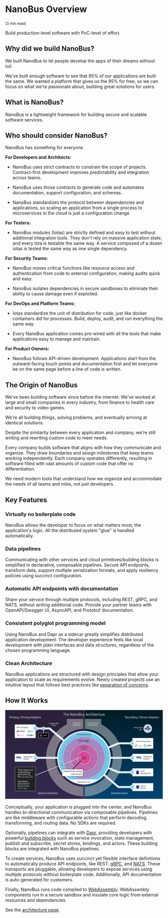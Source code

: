 # NanoBus Overview

<small>(3 min read)</small>

Build production-level software with PoC-level of effort.

## Why did we build NanoBus?

We built NanoBus to let people develop the apps of their dreams without toil.

We've built enough software to see that 95% of our applications are built the same. We wanted a platform that gives us the 95% for free, so we can focus on what we're passionate about, building great solutions for users.

## What is NanoBus?

NanoBus is a lightweight framework for building secure and scalable software services.

## Who should consider NanoBus?

NanoBus has something for everyone.

**For Developers and Architects:**

- NanoBus uses strict contracts to constrain the scope of projects. Contract-first development improves predictability and integration across teams.

- NanoBus uses those contracts to generate code and automates documentation, support configuration, and schemas.

- NanoBus standardizes the protocol between dependencies and applications, so scaling an application from a single process to microservices in the cloud is just a configuration change.

**For Testers:**

- NanoBus modules (Iotas) are strictly defined and easy to test without additional integration tools. They don't rely on massive application state, and every Iota is testable the same way. A service composed of a dozen iotas is tested the same way as one single dependency.

**For Security Teams:**

- NanoBus moves critical functions like resource access and authentication from code to external configuration, making audits quick and easy.

- NanoBus isolates dependencies in secure sandboxes to eliminate their ability to cause damage even if exploited.

**For DevOps and Platform Teams:**

- Iotas standardize the unit of distribution for code, just like docker containers did for processes. Build, deploy, audit, and run everything the same way.

- Every NanoBus application comes pre-wired with all the tools that make applications easy to manage and maintain.

**For Product Owners:**

- NanoBus follows API-driven development. Applications start from the outward-facing touch points and documentation first and let everyone be on the same page before a line of code is written.

## The Origin of NanoBus

We've been building software since before the internet. We've worked at large and small companies in every industry, from finance to health care and security to video games.

We're all building things, solving problems, and eventually arriving at identical solutions.

Despite the similarity between every application and company, we're still writing and rewriting custom code to meet needs.

Every company builds software that aligns with how they communicate and organize. They draw boundaries and assign milestones that keep teams working independently. Each company operates differently, resulting in software filled with vast amounts of custom code that offer no differentiation.

We need modern tools that understand how we organize and accommodate the needs of all teams and roles, not just developers.

## Key Features

### Virtually no boilerplate code

NanoBus allows the developer to focus on what matters most, the application's logic. All the distributed system "glue" is handled automatically.

### Data pipelines

Communicating with other services and cloud primitives/building blocks is simplified in declarative, composable pipelines. Secure API endpoints, transform data, support multiple serialization formats, and apply resiliency policies using succinct configuration.

### Automatic API endpoints with documentation

Share your service through multiple protocols, including REST, gRPC, and NATS, without writing additional code. Provide your partner teams with OpenAPI/Swagger UI, AsyncAPI, and Protobuf documentation.

### Consistent polyglot programming model

Using NanoBus and Dapr as a sidecar greatly simplifies distributed application development. The developer experience feels like local development with plain interfaces and data structures, regardless of the chosen programming language.

### Clean Architecture

NanoBus applications are structured with design principles that allow your application to scale as requirements evolve. Newly created projects use an intuitive layout that follows best practices like [separation of concerns](https://en.wikipedia.org/wiki/Separation_of_concerns).

## How It Works

![NanoBus Architecture](./images/architecture.svg)

Conceptually, your application is plugged into the center, and NanoBus handles bi-directional communication via composable pipelines. Pipelines are like middleware with configurable actions that perform decoding, transforming, and routing data. No SDKs are required.

Optionally, pipelines can integrate with [Dapr](https://dapr.io), providing developers with powerful [building blocks](https://docs.dapr.io/developing-applications/building-blocks/) such as service invocation, state management, publish and subscribe, secret stores, bindings, and actors. These building blocks are integrated with NanoBus pipelines.

To create services, NanoBus uses succinct yet flexible interface definitions to automatically produce API endpoints, like REST, [gRPC](https://grpc.io), and [NATS](https://nats.io). These transports are pluggable, allowing developers to expose services using multiple protocols without boilerplate code. Additionally, API documentation is auto-generated for customers.

Finally, NanoBus runs code compiled to [WebAssembly](https://webassembly.org). WebAssembly components run in a secure sandbox and insulate core logic from external resources and dependencies.

See the [architecture page](./architecture.md).
